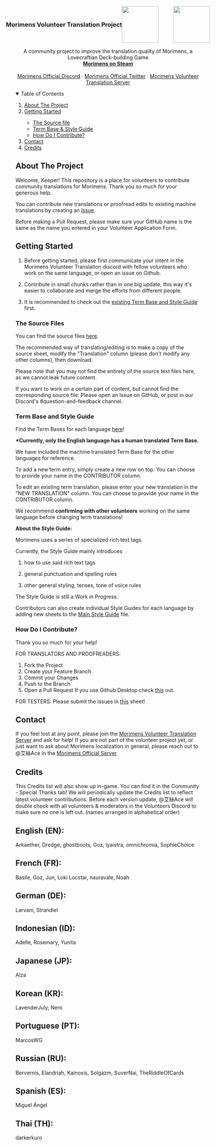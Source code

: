 <!-- PROJECT TITLE -->
<br />
<p align="center">
 
<div align="center" style="display: flex; justify-content: center; align-items: center; flex-wrap: nowrap;">
  <h3 align="center" style="white-space: nowrap; margin: 0;">Morimens Volunteer Translation Project</h3>
   <img src="https://i.lefuha.top/v2/upload/2025-09-18/aec07af9-f2fe-4590-97ec-2c1703063f9f.png" height="100" style="margin-right: 20px; flex-shrink: 0;"><img src="https://i.lefuha.top/v2/upload/2025-09-18/34d9f0ca-3098-48f7-8f4b-b45cea1293c0.png" height="100" style="margin-left: 20px; flex-shrink: 0;">
</div>

  <p align="center">
    A community project to improve the translation quality of Morimens, a Lovecraftian Deck-building Game
    <br />
    <a href="https://store.steampowered.com/app/3052450/Morimens"><strong>Morimens on Steam</strong></a>
    <br />
    <br />
    <a href="https://discord.gg/erbwzNdsHv">Morimens Official Discord</a>
    ·
    <a href="https://x.com/MorimensOfcl">Morimens Official Twitter</a>
    ·
    <a href="https://discord.gg/m4JU2d6ce3">Morimens Volunteer Translation Server</a>
  </p>
</p>


<!-- TABLE OF CONTENTS -->
<details open="open">
  <summary>Table of Contents</summary>
  <ol>
    <li> <a href="#about-the-project">About The Project</a></li>
    <li><a href="#getting-started">Getting Started</a></li>
    <ul>
        <li><a href="#the-source-files">The Source file</a></li>
        <li><a href="#term-base-and-style-guide">Term Base & Style Guide</a></li>
        <li><a href="#installation">How Do I Contribute?</a></li>
      </ul>
    <li><a href="#contact">Contact</a></li>
    <li><a href="#credits">Credits</a></li>
  </ol>
</details>



<!-- ABOUT THE PROJECT -->
## About The Project

Welcome, Keeper! 
This repository is a place for volunteers to contribute community translations for Morimens. Thank you so much for your generous help.

You can contribute new translations or proofread edits to existing machine translations by creating an <a href="https://github.com/othneildrew/Best-README-Template/issues">Issue</a>.

Before making a Pull Request, please make sure your GitHub name is the same as the name you entered in your Volunteer Application Form.

<!-- GETTING STARTED -->
## Getting Started

1. Before getting started, please first communicate your intent in the Morimens Volunteer Translation discord with fellow volunteers who work on the same language, or open an issue on Github.

2. Contribute in small chunks rather than in one big update, this way it's easier to collaborate and merge the efforts from different people.

3. It is recommended to check out the [existing Term Base and Style Guide](https://drive.google.com/drive/u/1/folders/1NVBQGdhmr6w6tx9RzpX-BDKxdQD-MX9m) first.
   
### The Source Files

You can find the source files <a href="https://drive.google.com/drive/u/1/folders/1sOyopUbBhgpdZbew2WezbOrwXlmK0OoC">here</a>.

The recommended way of translating/editing is to make a copy of the source sheet, modify the "Translation" column (please don't modify any other columns), then download.

Please note that you may not find the entirety of the source text files here, as we cannot leak future content. 

If you want to work on a certain part of content, but cannot find the corresponding source file:
Please open an Issue on GitHub, or post in our Discord's #question-and-feedback channel.

### Term Base and Style Guide
Find the Term Bases for each language [here](https://drive.google.com/drive/u/1/folders/1NVBQGdhmr6w6tx9RzpX-BDKxdQD-MX9m)!

<b>*Currently, only the English language has a human translated Term Base.</b>

We have included the machine translated Term Base for the other languages for reference.

To add a new term entry, simply create a new row on top. You can choose to provide your name in the CONTRIBUTOR column.

To edit an existing term translation, please enter your new translation in the "NEW TRANSLATION" column. You can choose to provide your name in the CONTRIBUTOR column.

We recommend <b>confirming with other volunteers</b> working on the same language before changing term translations!


<b>About the Style Guide:</b>

Morimens uses a series of specialized rich text tags. 

Currently, the Style Guide mainly introduces 

1) how to use said rich text tags

2) general punctuation and spelling rules
  
4) other general styling, tenses, tone of voice rules

The Style Guide is still a Work in Progress.

Contributors can also create individual Style Guides for each language by adding new sheets to the [Main Style Guide](https://docs.google.com/spreadsheets/d/1gauwAJBvSQt8p12c39taKl4ubRzayxdccWH7VfYw3e4/edit?gid=0#gid=0) file. 

### How Do I Contribute?

Thank you so much for your help!

FOR TRANSLATORS AND PROOFREADERS:
1. Fork the Project
2. Create your Feature Branch
3. Commit your Changes
4. Push to the Branch
5. Open a Pull Request
If you use Github Desktop check [this](https://docs.github.com/en/desktop/adding-and-cloning-repositories/cloning-and-forking-repositories-from-github-desktop) out.

FOR TESTERS:
Please submit the issues in [this](https://docs.google.com/spreadsheets/d/1WQpzrkFNluWgAkKHQTLB1wbmJQFHp-HsYZ_Hm9_e_Vc/edit?usp=sharing) sheet!


<!-- CONTACT -->

## Contact
If you feel lost at any point, please join the <a href="https://discord.gg/m4JU2d6ce3">Morimens Volunteer Translation Server</a> and ask for help!
If you are not part of the volunteer project yet, or just want to ask about Morimens localization in general, please reach out to @艾絲Ace in the <a href="https://discord.gg/erbwzNdsHv">Morimens Official Server</a>.

<!-- CREDITS -->
## Credits

This Credits list will also show up in-game. You can find it in the Community - Special Thanks tab!
We will periodically update the Credits list to reflect latest volunteer contributions.
Before each version update, @艾絲Ace will double check with all volunteers & moderators in the Volunteers Discord to make sure no one is left out.
(names arranged in alphabetical order)
## English (EN): 
Arkaether, Dredge, ghostboots, Goz, lyaistra, omnichromia, SophieChoice

## French (FR): 
Basile, Goz, Jun, Loki Locstar, nauravale, Noah

## German (DE): 
Larvani, Strandiel

## Indonesian (ID): 
Adelle, Rosemary, Yunita

## Japanese (JP): 
Alza

## Korean (KR): 
LavenderJuly, Nero

## Portuguese (PT): 
MarcosWG

## Russian (RU): 
Bervernis, Elandriah, Kainoxis, Solgazm, SuverNai, TheRiddleOfCards

## Spanish (ES): 
Miguel Ángel

## Thai (TH): 
darkerkuro


